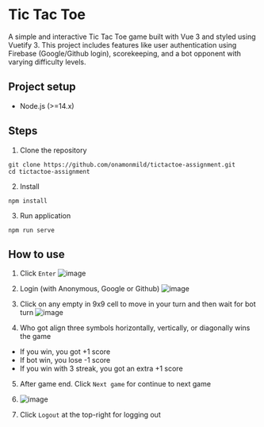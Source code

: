 # Tic Tac Toe
A simple and interactive Tic Tac Toe game built with Vue 3 and styled using Vuetify 3. This project includes features like user authentication using Firebase (Google/Github login), scorekeeping, and a bot opponent with varying difficulty levels.

## Project setup
* Node.js (>=14.x)

## Steps
1. Clone the repository
```
git clone https://github.com/onamonmild/tictactoe-assignment.git
cd tictactoe-assignment
```
2. Install
```
npm install
```
3. Run application
```
npm run serve
```

## How to use
1. Click `Enter`
   ![image](https://github.com/user-attachments/assets/040a87d4-9fdc-4193-8e83-392bb853d1e7)
2. Login (with Anonymous, Google or Github)
  ![image](https://github.com/user-attachments/assets/d6f84303-274d-4174-9c92-ade7f0fa2b77)

4. Click on any empty in 9x9 cell to move in your turn and then wait for bot turn
![image](https://github.com/user-attachments/assets/8de3215a-73d0-4255-89d3-5de4b1fbaea1)

   
6. Who got align three symbols horizontally, vertically, or diagonally wins the game
* If you win, you got +1 score
* If bot win, you lose -1 score
* If you win with 3 streak, you got an extra +1 score

5. After game end. Click `Next game` for continue to next game
6. ![image](https://github.com/user-attachments/assets/a706e993-eed8-49ff-a041-7e39e1d474d1)

7. Click `Logout` at the top-right for logging out
